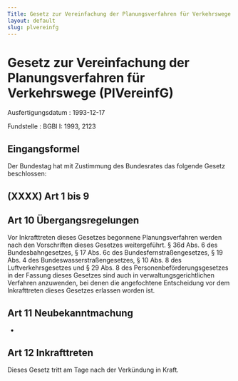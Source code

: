 ```yaml
---
Title: Gesetz zur Vereinfachung der Planungsverfahren für Verkehrswege
layout: default
slug: plvereinfg
---
```


# Gesetz zur Vereinfachung der Planungsverfahren für Verkehrswege (PlVereinfG)

Ausfertigungsdatum
:   1993-12-17

Fundstelle
:   BGBl I: 1993, 2123



## Eingangsformel

Der Bundestag hat mit Zustimmung des Bundesrates das folgende Gesetz
beschlossen:


## (XXXX) Art 1 bis 9



## Art 10 Übergangsregelungen

Vor Inkrafttreten dieses Gesetzes begonnene Planungsverfahren werden
nach den Vorschriften dieses Gesetzes weitergeführt. § 36d Abs. 6 des
Bundesbahngesetzes, § 17 Abs. 6c des Bundesfernstraßengesetzes, § 19
Abs. 4 des Bundeswasserstraßengesetzes, § 10 Abs. 8 des
Luftverkehrsgesetzes und § 29 Abs. 8 des Personenbeförderungsgesetzes
in der Fassung dieses Gesetzes sind auch in verwaltungsgerichtlichen
Verfahren anzuwenden, bei denen die angefochtene Entscheidung vor dem
Inkrafttreten dieses Gesetzes erlassen worden ist.


## Art 11 Neubekanntmachung

-


## Art 12 Inkrafttreten

Dieses Gesetz tritt am Tage nach der Verkündung in Kraft.

